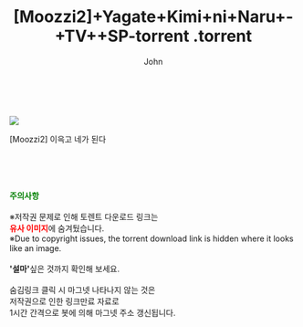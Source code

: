 ﻿---
layout: post
title:  "                   [Moozzi2]+Yagate+Kimi+ni+Naru+-+TV++SP-torrent                .torrent"
author: John
categories: [ 애니/만화 ]
tags: [  ]
image: https://torrentrj58.com/uploadfile/full/e4fd95ee0e6365a65be0a0c50f921698c40f1d0d.jpg 
description: "                   [Moozzi2]+Yagate+Kimi+ni+Naru+-+TV++SP-torrent                 torrent 정보 공유"
toc: true
toc_sticky: true
---

<br>
<p><img src="https://torrentrj58.com/uploadfile/full/e4fd95ee0e6365a65be0a0c50f921698c40f1d0d.jpg"/></p>
 [Moozzi2] 이윽고 네가 된다  
    
<br><br><br>
<p data-ke-size="size16"><b><span style="color: green;">주의사항</span></b><br /><br />※저작권 문제로 인해 토렌트 다운로드 링크는<br /><b><span style="color: red;">유사 이미지</span></b>에 숨겨뒀습니다.<br />※Due to copyright issues, the torrent download link is hidden where it looks like an image.<br /><br /><b>'설마'</b>싶은 것까지 확인해 보세요.<br /><br />숨김링크 클릭 시 마그넷 나타나지 않는 것은<br />저작권으로 인한 링크만료 자료로<br />1시간 간격으로 봇에 의해 마그넷 주소 갱신됩니다.</p>
